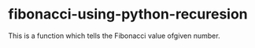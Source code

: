# fibonacci-using-python-recuresion

This is a function which tells the Fibonacci value ofgiven number.
